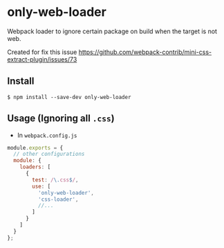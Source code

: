 # only-web-loader
Webpack loader to ignore certain package on build when the target is not web.

Created for fix this issue https://github.com/webpack-contrib/mini-css-extract-plugin/issues/73

## Install

```
$ npm install --save-dev only-web-loader
```

## Usage (Ignoring all `.css`)

- In `webpack.config.js`

```js
module.exports = {
  // other configurations
  module: {
    loaders: [
      { 
        test: /\.css$/, 
        use: [
          'only-web-loader',
          'css-loader',
          //...
        ]
      }
    ]
  }
};
```
